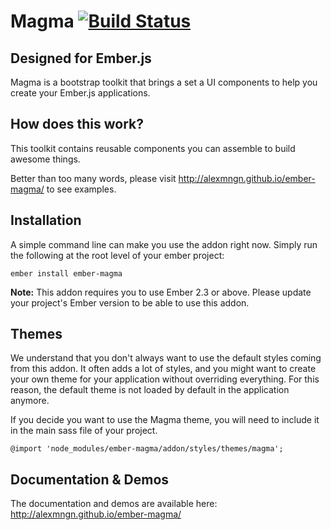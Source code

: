 # Magma [![Build Status](https://travis-ci.org/alexmngn/ember-magma.png?branch=master)](https://travis-ci.org/alexmngn/ember-magma)

## Designed for Ember.js

Magma is a bootstrap toolkit that brings a set a UI components to help you create your Ember.js applications.

## How does this work?
This toolkit contains reusable components you can assemble to build awesome things.

Better than too many words, please visit <http://alexmngn.github.io/ember-magma/> to see examples.

## Installation

A simple command line can make you use the addon right now. Simply run the following at the root level of your ember project:
```
ember install ember-magma
```

**Note:** This addon requires you to use Ember 2.3 or above. Please update your project's Ember version to be able to use this addon.

## Themes

We understand that you don't always want to use the default styles coming from this addon. It often adds a lot of styles, and you might want to create your own theme for your application without overriding everything. For this reason, the default theme is not loaded by default in the application anymore.

If you decide you want to use the Magma theme, you will need to include it in the main sass file of your project.

```
@import 'node_modules/ember-magma/addon/styles/themes/magma';
```

## Documentation & Demos
The documentation and demos are available here: <http://alexmngn.github.io/ember-magma/>
